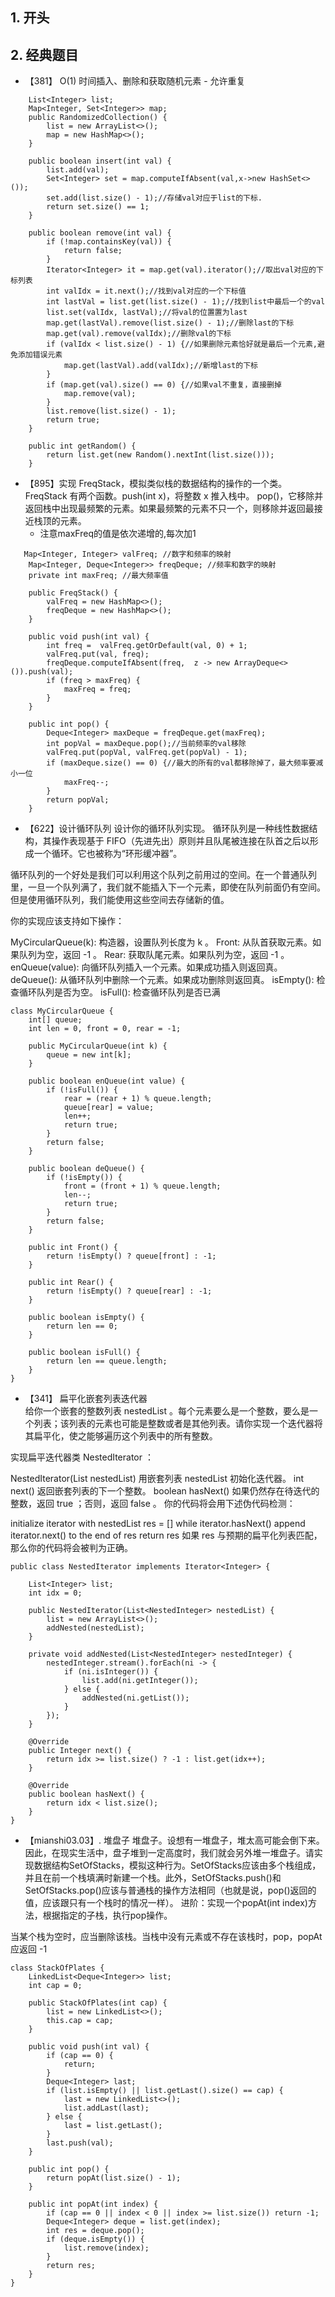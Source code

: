 ## 1. 开头
## 2. 经典题目
* 【381】 O(1) 时间插入、删除和获取随机元素 - 允许重复
```
    List<Integer> list;
    Map<Integer, Set<Integer>> map;
    public RandomizedCollection() {
        list = new ArrayList<>();
        map = new HashMap<>();
    }

    public boolean insert(int val) {
        list.add(val);
        Set<Integer> set = map.computeIfAbsent(val,x->new HashSet<>());
        set.add(list.size() - 1);//存储val对应于list的下标.
        return set.size() == 1;
    }

    public boolean remove(int val) {
        if (!map.containsKey(val)) {
            return false;
        }
        Iterator<Integer> it = map.get(val).iterator();//取出val对应的下标列表
        int valIdx = it.next();//找到val对应的一个下标值
        int lastVal = list.get(list.size() - 1);//找到list中最后一个的val
        list.set(valIdx, lastVal);//将val的位置置为last
        map.get(lastVal).remove(list.size() - 1);//删除last的下标
        map.get(val).remove(valIdx);//删除val的下标
        if (valIdx < list.size() - 1) {//如果删除元素恰好就是最后一个元素,避免添加错误元素
            map.get(lastVal).add(valIdx);//新增last的下标
        }
        if (map.get(val).size() == 0) {//如果val不重复，直接删掉
            map.remove(val);
        }
        list.remove(list.size() - 1);
        return true;
    }

    public int getRandom() {
        return list.get(new Random().nextInt(list.size()));
    }
```

* 【895】实现 FreqStack，模拟类似栈的数据结构的操作的一个类。FreqStack 有两个函数。push(int x)，将整数 x 推入栈中。  pop()，它移除并返回栈中出现最频繁的元素。如果最频繁的元素不只一个，则移除并返回最接近栈顶的元素。
  * 注意maxFreq的值是依次递增的,每次加1

```
   Map<Integer, Integer> valFreq; //数字和频率的映射
    Map<Integer, Deque<Integer>> freqDeque; //频率和数字的映射
    private int maxFreq; //最大频率值

    public FreqStack() {
        valFreq = new HashMap<>();
        freqDeque = new HashMap<>();
    }

    public void push(int val) {
        int freq =  valFreq.getOrDefault(val, 0) + 1;
        valFreq.put(val, freq);
        freqDeque.computeIfAbsent(freq,  z -> new ArrayDeque<>()).push(val);
        if (freq > maxFreq) {
            maxFreq = freq;
        }
    }

    public int pop() {
        Deque<Integer> maxDeque = freqDeque.get(maxFreq);
        int popVal = maxDeque.pop();//当前频率的val移除
        valFreq.put(popVal, valFreq.get(popVal) - 1);
        if (maxDeque.size() == 0) {//最大的所有的val都移除掉了，最大频率要减小一位
            maxFreq--;
        }
        return popVal;
    }
```

* 【622】设计循环队列
设计你的循环队列实现。 循环队列是一种线性数据结构，其操作表现基于 FIFO（先进先出）原则并且队尾被连接在队首之后以形成一个循环。它也被称为“环形缓冲器”。

循环队列的一个好处是我们可以利用这个队列之前用过的空间。在一个普通队列里，一旦一个队列满了，我们就不能插入下一个元素，即使在队列前面仍有空间。但是使用循环队列，我们能使用这些空间去存储新的值。

你的实现应该支持如下操作：

MyCircularQueue(k): 构造器，设置队列长度为 k 。
Front: 从队首获取元素。如果队列为空，返回 -1 。
Rear: 获取队尾元素。如果队列为空，返回 -1 。
enQueue(value): 向循环队列插入一个元素。如果成功插入则返回真。
deQueue(): 从循环队列中删除一个元素。如果成功删除则返回真。
isEmpty(): 检查循环队列是否为空。
isFull(): 检查循环队列是否已满

```
class MyCircularQueue {
    int[] queue;
    int len = 0, front = 0, rear = -1;

    public MyCircularQueue(int k) {
        queue = new int[k];
    }

    public boolean enQueue(int value) {
        if (!isFull()) {
            rear = (rear + 1) % queue.length;
            queue[rear] = value;
            len++;
            return true;
        }
        return false;
    }

    public boolean deQueue() {
        if (!isEmpty()) {
            front = (front + 1) % queue.length;
            len--;
            return true;
        }
        return false;
    }

    public int Front() {
        return !isEmpty() ? queue[front] : -1;
    }

    public int Rear() {
        return !isEmpty() ? queue[rear] : -1;
    }

    public boolean isEmpty() {
        return len == 0;
    }

    public boolean isFull() {
        return len == queue.length;
    }
}
```

* 【341】 扁平化嵌套列表迭代器  
  给你一个嵌套的整数列表 nestedList 。每个元素要么是一个整数，要么是一个列表；该列表的元素也可能是整数或者是其他列表。请你实现一个迭代器将其扁平化，使之能够遍历这个列表中的所有整数。

实现扁平迭代器类 NestedIterator ：

NestedIterator(List<NestedInteger> nestedList) 用嵌套列表 nestedList 初始化迭代器。
int next() 返回嵌套列表的下一个整数。
boolean hasNext() 如果仍然存在待迭代的整数，返回 true ；否则，返回 false 。
你的代码将会用下述伪代码检测：

initialize iterator with nestedList
res = []
while iterator.hasNext()
    append iterator.next() to the end of res
return res
如果 res 与预期的扁平化列表匹配，那么你的代码将会被判为正确。  


```
public class NestedIterator implements Iterator<Integer> {

    List<Integer> list;
    int idx = 0;

    public NestedIterator(List<NestedInteger> nestedList) {
        list = new ArrayList<>();
        addNested(nestedList);
    }

    private void addNested(List<NestedInteger> nestedInteger) {
        nestedInteger.stream().forEach(ni -> {
            if (ni.isInteger()) {
                list.add(ni.getInteger());
            } else {
                addNested(ni.getList());
            }
        });
    }

    @Override
    public Integer next() {
        return idx >= list.size() ? -1 : list.get(idx++);
    }

    @Override
    public boolean hasNext() {
        return idx < list.size();
    }
}

```

* 【mianshi03.03】. 堆盘子
堆盘子。设想有一堆盘子，堆太高可能会倒下来。因此，在现实生活中，盘子堆到一定高度时，我们就会另外堆一堆盘子。请实现数据结构SetOfStacks，模拟这种行为。SetOfStacks应该由多个栈组成，并且在前一个栈填满时新建一个栈。此外，SetOfStacks.push()和SetOfStacks.pop()应该与普通栈的操作方法相同（也就是说，pop()返回的值，应该跟只有一个栈时的情况一样）。 进阶：实现一个popAt(int index)方法，根据指定的子栈，执行pop操作。

当某个栈为空时，应当删除该栈。当栈中没有元素或不存在该栈时，pop，popAt 应返回 -1
```
class StackOfPlates {
    LinkedList<Deque<Integer>> list;
    int cap = 0;

    public StackOfPlates(int cap) {
        list = new LinkedList<>();
        this.cap = cap;
    }

    public void push(int val) {
        if (cap == 0) {
            return;
        }
        Deque<Integer> last;
        if (list.isEmpty() || list.getLast().size() == cap) {
            last = new LinkedList<>();
            list.addLast(last);
        } else {
            last = list.getLast();
        }
        last.push(val);
    }

    public int pop() {
        return popAt(list.size() - 1);
    }

    public int popAt(int index) {
        if (cap == 0 || index < 0 || index >= list.size()) return -1;
        Deque<Integer> deque = list.get(index);
        int res = deque.pop();
        if (deque.isEmpty()) {
            list.remove(index);
        }
        return res;
    }
}
```